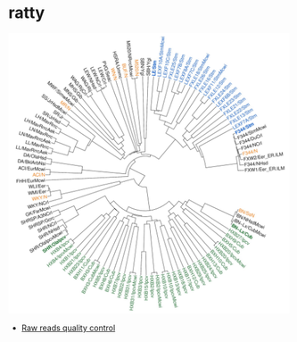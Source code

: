 # ratty

<img src="images/phylogenetic_relationship_laboratory_rats.png" width="1024">

- [Raw reads quality control](00.HiFiReadsQC.md)